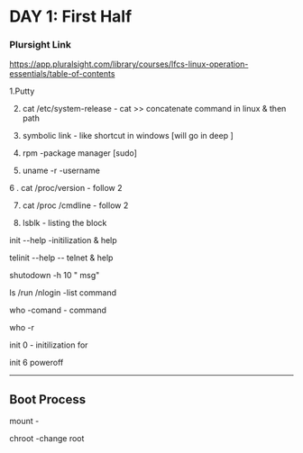# DAY 1: First Half

### Plursight Link
<https://app.pluralsight.com/library/courses/lfcs-linux-operation-essentials/table-of-contents>

1.Putty 

2. cat /etc/system-release - cat >> concatenate command in linux & then path 

3. symbolic link - like shortcut in windows [will go in deep ]

4. rpm  -package manager [sudo]

5. uname -r  -username 

6 . cat /proc/version  - follow 2

7. cat /proc /cmdline  - follow 2 

8. lsblk  - listing the block

init --help  -initilization & help 

telinit --help   -- telnet & help 

shutodown -h 10 " msg"


ls /run /nlogin  -list command 


who -comand  - command 


who -r  

init 0      - initilization for 

init 6 poweroff 


----------------------
Boot Process 
----------------------

mount - 

chroot -change root 

